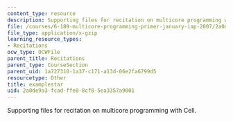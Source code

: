 ```yaml
---
content_type: resource
description: Supporting files for recitation on multicore programming with Cell.
file: /courses/6-189-multicore-programming-primer-january-iap-2007/2a0de9a3fcadffe88cf85ea3357a9001_examplestar.gz
file_type: application/x-gzip
learning_resource_types:
- Recitations
ocw_type: OCWFile
parent_title: Recitations
parent_type: CourseSection
parent_uid: 1a727310-1a37-c171-a13d-06e2fa6799d5
resourcetype: Other
title: examplestar
uid: 2a0de9a3-fcad-ffe8-8cf8-5ea3357a9001
---
```

Supporting files for recitation on multicore programming with Cell.
